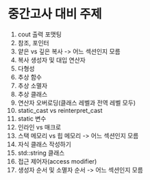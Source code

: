 # 중간고사 대비 주제

1. cout 출력 포맷팅
2. 참조, 포인터
3. 얕은 vs 깊은 복사 -> 어느 섹션인지 모름
4. 복사 생성자 및 대입 연산자
5. 다형성
6. 추상 함수
7. 추상 소멸자
8. 추상 클래스
9. 연산자 오버로딩(클래스 레벨과 전역 레벨 모두)
10. static_cast vs reinterpret_cast
11. static 변수
12. 인라인 vs 매크로
13. 스택 메모리 vs 힙 메모리 -> 어느 섹션인지 모름
14. 자식 클래스 작성하기
15. std::string 클래스
16. 접근 제어자(access modifier)
17. 생성자 순서 및 소멸자 순서 -> 어느 섹션인지 모름
